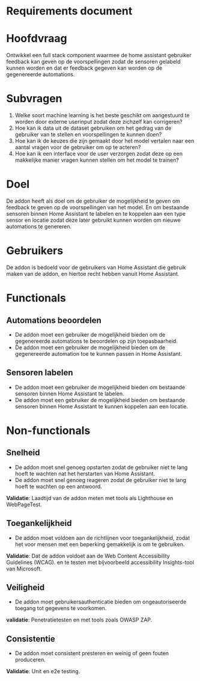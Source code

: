 # Requirements document

# Hoofdvraag
Ontwikkel een full stack component waarmee de home assistant gebruiker feedback kan geven op de voorspellingen 
zodat de sensoren gelabeld kunnen worden en dat er feedback gegeven kan worden op de gegenereerde automations.

# Subvragen
1. Welke soort machine learning is het beste geschikt om aangestuurd te worden door externe userinput zodat deze zichzelf kan corrigeren?
2. Hoe kan ik data uit de dataset gebruiken om het gedrag van de gebruiker van te stellen en voorspellingen te kunnen doen?
3. Hoe kan ik de keuzes die zijn gemaakt door het model vertalen naar een aantal vragen voor de gebruiker om op te acteren?
4. Hoe kan ik een interface voor de user verzorgen zodat deze op een makkelijke manier vragen kunnen stellen om het model te trainen?


# Doel
De addon heeft als doel om de gebruiker de mogelijkheid te geven om feedback te geven op de voorspellingen van het model.
En om bestaande sensoren binnen Home Assistant te labelen en te koppelen aan een type sensor en locatie zodat deze later gebruikt kunnen worden om nieuwe automations te genereren.

# Gebruikers
De addon is bedoeld voor de gebruikers van Home Assistant die gebruik maken van de addon, en hiertoe recht hebben vanuit Home Assistant.

# Functionals

## Automations beoordelen
- De addon moet een gebruiker de mogelijkheid bieden om de gegenereerde automations te beoordelen op zijn toepasbaarheid.
- De addon moet een gebruiker de mogelijkheid bieden om de gegenereerde automation toe te kunnen passen in Home Assistant.

## Sensoren labelen
- De addon moet een gebruiker de mogelijkheid bieden om bestaande sensoren binnen Home Assistant te labelen.
- De addon moet een gebruiker de mogelijkheid bieden om bestaande sensoren binnen Home Assistant te kunnen koppelen aan een locatie.

# Non-functionals

## Snelheid
- De addon moet snel genoeg opstarten zodat de gebruiker niet te lang hoeft te wachten nat het herstarten van Home Assistant. 
- De addon moet snel genoeg reageren zodat de gebruiker niet te lang hoeft te wachten op een antwoord.

**Validatie**: Laadtijd van de addon meten met tools als Lighthouse en WebPageTest.

## Toegankelijkheid
- De addon moet voldoen aan de richtlijnen voor toegankelijkheid, zodat het voor mensen met een beperking gemakkelijk is om te gebruiken.

**Validatie**: Dat de addon voldoet aan de Web Content Accessibility Guidelines (WCAG). en te testen met bijvoorbeeld accessibility Insights-tool van Microsoft.

## Veiligheid
- De addon moet gebruikersauthenticatie bieden om ongeautoriseerde toegang tot gegevens te voorkomen.

**validatie**: Penetratietesten en met tools zoals OWASP ZAP.

## Consistentie
- De addon moet consistent presteren en weinig of geen fouten produceren.

**Validatie**: Unit en e2e testing.